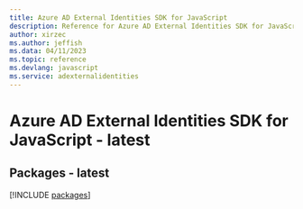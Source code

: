 ```yaml
---
title: Azure AD External Identities SDK for JavaScript
description: Reference for Azure AD External Identities SDK for JavaScript
author: xirzec
ms.author: jeffish
ms.data: 04/11/2023
ms.topic: reference
ms.devlang: javascript
ms.service: adexternalidentities
---
```

# Azure AD External Identities SDK for JavaScript - latest
## Packages - latest
[!INCLUDE [packages](ad-external-identities-index.md)]